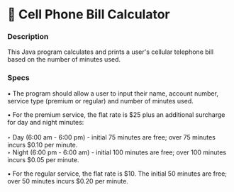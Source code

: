 # 📱 Cell Phone Bill Calculator
### Description
This Java program calculates and prints a user's cellular telephone bill based on the number of minutes used.<br/>


### Specs
▪    The program should allow a user to input their name, account number, service type (premium or regular) and number of minutes used.<br/>

▪    For the premium service, the flat rate is $25 plus an additional surcharge for day and night minutes:<br/><br/>
  ‣   Day (6:00 am - 6:00 pm) - initial 75 minutes are free; over 75 minutes       incurs $0.10 per minute.<br/>
  ‣   Night (6:00 pm - 6:00 am) - initial 100 minutes are free; over 100           minutes incurs $0.05 per minute.<br/>

▪    For the regular service, the flat rate is $10. The initial 50 minutes are free; over 50 minutes incurs $0.20 per minute.<br/>



